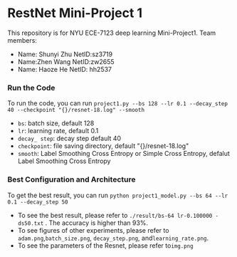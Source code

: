 # RestNet Mini-Project 1

This repository is for NYU ECE-7123 deep learning Mini-Project1. Team members:

* Name: Shunyi Zhu  NetID:sz3719
* Name:Zhen Wang   NetID:zw2655
* Name: Haoze He     NetID: hh2537



### Run the Code

To run the code, you can run `project1.py --bs 128 --lr 0.1 --decay_step 40 --checkpoint "{}/resnet-18.log" --smooth`

* `bs`: batch size, default 128
* `lr`: learning rate, default 0.1
* `decay_ step`: decay step default 40
* `checkpoint`: file saving directory, default "{}/resnet-18.log"
* `smooth`: Label Smoothing Cross Entropy or Simple Cross Entropy, defalut Label Smoothing Cross Entropy



### Best Configuration and Architecture

To get the best result, you can run `python project1_model.py --bs 64 --lr 0.1 --decay_step 50`

* To see the best result, please refer to `./result/bs-64 lr-0.100000 -ds50.txt` . The accuracy is higher than 93%.
* To see figures of other experiments, please refer to `adam.png`,`batch_size.png`, `decay_step.png`, and`learning_rate.png`.
* To see the parameters of the Resnet, please refer to`img.png`



